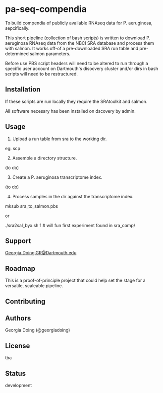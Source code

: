 # pa-seq-compendia

To build compendia of publicly available RNAseq data for P. aeruginosa, sepcifically.

This short pipeline (collection of bash scripts) is written to download P. aeruginosa
RNAseq data from the NBCI SRA database and process them with salmon. It works off-of
a pre-downloaded SRA run table and pre-determined salmon parameters.

Before use PBS script headers will need to be altered to run through a specific user
account on Dartmouth's disocvery cluster and/or dirs in bash scripts will need to be
restructured. 

## Installation

If these scripts are run locally they require the SRAtoolkit and salmon.

All software necesary has been installed on dscovery by admin.

## Usage

1. Upload a run table from sra to the working dir.

eg. scp

2. Assemble a directory structure.

(to do)

3. Create a P. aeruginosa transcriptome index.

(to do)

4. Process samples in the dir against the transcriptome index.

mksub sra_to_salmon.pbs

or

./sra2sal_byx.sh 1 # will fun first experiment found in sra_comp/
## Support

Georgia.Doing.GR@Dartmouth.edu

## Roadmap

This is a proof-of-principle project that could help set the stage for
a versatile, scaleable pipeline.

## Contributing

## Authors

Georgia Doing (@georgiadoing)
## License

tba

## Status

development
